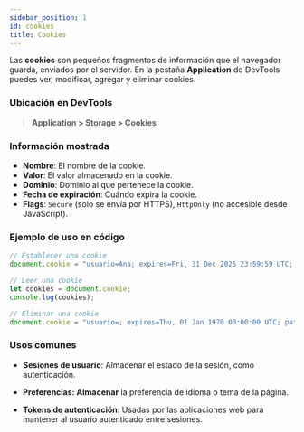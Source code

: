 ```yaml
---
sidebar_position: 1
id: cookies
title: Cookies
---
```


Las **cookies** son pequeños fragmentos de información que el navegador guarda, enviados por el servidor. En la pestaña **Application** de DevTools puedes ver, modificar, agregar y eliminar cookies.

### Ubicación en DevTools

> **Application > Storage > Cookies**

### Información mostrada

- **Nombre**: El nombre de la cookie.
- **Valor**: El valor almacenado en la cookie.
- **Dominio**: Dominio al que pertenece la cookie.
- **Fecha de expiración**: Cuándo expira la cookie.
- **Flags**: `Secure` (solo se envía por HTTPS), `HttpOnly` (no accesible desde JavaScript).

### Ejemplo de uso en código

```javascript
// Establecer una cookie
document.cookie = "usuario=Ana; expires=Fri, 31 Dec 2025 23:59:59 UTC; path=/";

// Leer una cookie
let cookies = document.cookie;
console.log(cookies);

// Eliminar una cookie
document.cookie = "usuario=; expires=Thu, 01 Jan 1970 00:00:00 UTC; path=/";
```

### Usos comunes

- **Sesiones de usuario**: Almacenar el estado de la sesión, como autenticación.

- **Preferencias: Almacenar** la preferencia de idioma o tema de la página.

- **Tokens de autenticación**: Usadas por las aplicaciones web para mantener al usuario autenticado entre sesiones.
